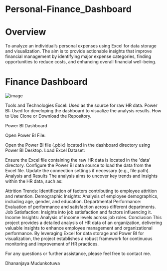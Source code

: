 # Personal-Finance_Dashboard

# Overview
To analyze an individual’s personal expenses using Excel for data storage and visualization. The aim is to provide actionable insights that improve financial management by identifying major expense categories, finding opportunities to reduce costs, and enhancing overall financial well-being.

# Finance Dashboard
![image](https://github.com/user-attachments/assets/4f4ceadd-fd4f-445e-b300-a9fbafbf3d16)

Tools and Technologies
Excel: Used as the source for raw HR data.
Power BI: Used for developing the dashboard to visualize the analysis results.
How to Use
Clone or Download the Repository.

Power BI Dashboard

Open Power BI File:

Open the Power BI file (.pbix) located in the dashboard directory using Power BI Desktop.
Load Excel Dataset:

Ensure the Excel file containing the raw HR data is located in the 'data' directory.
Configure the Power BI data source to load the data from the Excel file. Update the connection settings if necessary (e.g., file path).
Analysis and Results
The analysis aims to uncover key trends and insights within the HR data, such as:

Attrition Trends: Identification of factors contributing to employee attrition and retention.
Demographic Insights: Analysis of employee demographics, including age, gender, and education.
Departmental Performance: Evaluation of performance and satisfaction across different departments.
Job Satisfaction: Insights into job satisfaction and factors influencing it.
Income Insights: Analysis of income levels across job roles.
Conclusion
This project provides a detailed analysis of HR data of an organization, delivering valuable insights to enhance employee management and organizational performance. By leveraging Excel for data storage and Power BI for visualization, the project establishes a robust framework for continuous monitoring and improvement of HR practices.

For any questions or further assistance, please feel free to contact me.

Dhananjaya Mudunkotuwa
